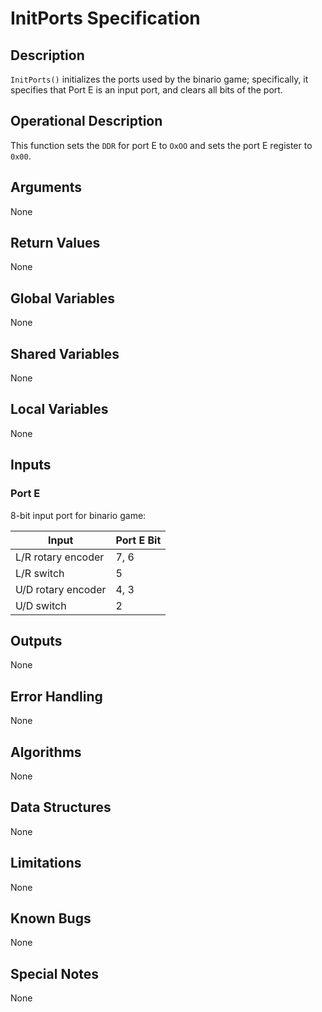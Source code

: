 # InitPorts Specification

## Description

`InitPorts()` initializes the ports used by the binario game; specifically,
it specifies that Port E is an input port, and clears all bits of the port.

## Operational Description

This function sets the `DDR` for port E to `OxOO` and sets the port E
register to `0x00`.

## Arguments

None

## Return Values

None

## Global Variables

None

## Shared Variables

None

## Local Variables

None

## Inputs

### Port E

8-bit input port for binario game:

| Input | Port E Bit |
| ----- | ---------- |
| L/R rotary encoder| 7, 6 |
| L/R switch | 5 |
| U/D rotary encoder | 4, 3 |
| U/D switch | 2 |

## Outputs

None

## Error Handling

None

## Algorithms

None

## Data Structures

None

## Limitations

None

## Known Bugs

None

## Special Notes

None
